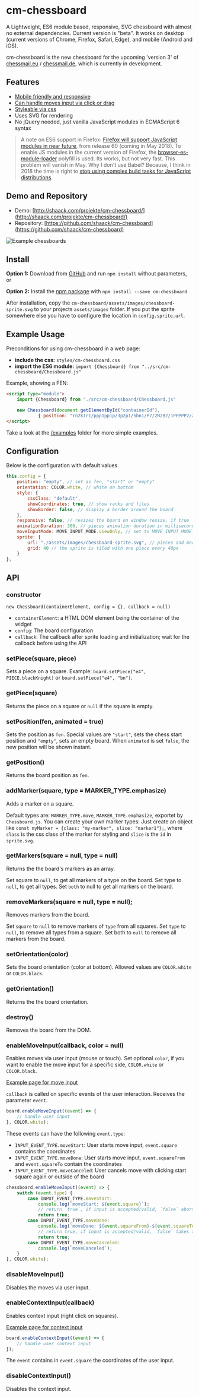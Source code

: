 # cm-chessboard

A Lightweight, ES6 module based, responsive, SVG chessboard with almost no external dependencies.
Current version is "beta". It works on desktop (current versions of Chrome, Firefox, Safari, Edge),
and mobile (Android and iOS).

cm-chessboard is the new chessboard for the upcoming 'version 3' of
[chessmail.eu](https://www.chessmail.eu) / [chessmail.de](https://www.chessmail.de), which is currently in development.

## Features

- [Mobile friendly and responsive](http://shaack.com/projekte/cm-chessboard/examples/responsive-board.html)
- [Can handle moves input via click or drag](http://shaack.com/projekte/cm-chessboard/examples/validate-moves.html)
- [Styleable via css](http://shaack.com/projekte/cm-chessboard/examples/styles.html)
- Uses SVG for rendering
- No jQuery needed, just vanilla JavaScript modules in ECMAScript 6 syntax

> A note on ES6 support in Firefox: [Firefox will support JavaScript modules in near future](https://bugzilla.mozilla.org/show_bug.cgi?id=1438139), from release 60 (coming in May 2018). To enable JS modules in the current version of Firefox, the [browser-es-module-loader](https://github.com/ModuleLoader/browser-es-module-loader) polyfill is used. Its works, but not very fast. This problem will vanish in May. Why I don't use Babel? Because, I think in 2018 the time is right to [stop using complex build tasks for JavaScript distributions](https://www.contentful.com/blog/2017/04/04/es6-modules-support-lands-in-browsers-is-it-time-to-rethink-bundling/).

## Demo and Repository

- Demo: [http://shaack.com/projekte/cm-chessboard/](http://shaack.com/projekte/cm-chessboard/)
- Repository: [https://github.com/shaack/cm-chessboard](https://github.com/shaack/cm-chessboard)

![Example chessboards](http://shaack.com/projekte/assets/img/example_chessboards.png)

## Install

**Option 1:** Download from [GitHub](https://github.com/shaack/cm-chessboard) and run `npm install` without parameters, or

**Option 2:** Install the [npm package](https://www.npmjs.com/package/cm-chessboard) with `npm install --save cm-chessboard`

After installation, copy the `cm-chessboard/assets/images/chessboard-sprite.svg` to your projects `assets/images` folder.
If you put the sprite somewhere else you have to configure the location in `config.sprite.url`.

## Example Usage

Preconditions for using cm-chessboard in a web page:

- **include the css:** `styles/cm-chessboard.css`
- **import the ES6 module:** `import {Chessboard} from "../src/cm-chessboard/Chessboard.js"`

Example, showing a FEN:

```html
<script type="module">
    import {Chessboard} from "./src/cm-chessboard/Chessboard.js"

    new Chessboard(document.getElementById("containerId"),
            { position: "rn2k1r1/ppp1pp1p/3p2p1/5bn1/P7/2N2B2/1PPPPP2/2BNK1RR" });
</script>
```

Take a look at the [/examples](https://github.com/shaack/cm-chessboard/tree/master/examples) folder for more simple examples.

## Configuration

Below is the configuration with default values

```javascript
this.config = {
    position: "empty", // set as fen, "start" or "empty"
    orientation: COLOR.white, // white on bottom
    style: {
        cssClass: "default",
        showCoordinates: true, // show ranks and files
        showBorder: false, // display a border around the board
    },
    responsive: false, // resizes the board on window resize, if true
    animationDuration: 300, // pieces animation duration in milliseconds
    moveInputMode: MOVE_INPUT_MODE.viewOnly, // set to MOVE_INPUT_MODE.dragPiece or MOVE_INPUT_MODE.dragMarker for interactive movement
    sprite: {
        url: "./assets/images/chessboard-sprite.svg", // pieces and markers are stored es svg in the sprite
        grid: 40 // the sprite is tiled with one piece every 40px
    }
};
```

## API

### constructor

`new Chessboard(containerElement, config = {}, callback = null)`

- `containerElement`: a HTML DOM element being the container of the widget
- `config`: The board configuration
- `callback`: The callback after sprite loading and initialization; wait for the callback before using the API

### setPiece(square, piece)

Sets a piece on a square. Example: `board.setPiece("e4", PIECE.blackKnight)` or
`board.setPiece("e4", "bn")`.

### getPiece(square)

Returns the piece on a square or `null` if the square is empty.

### setPosition(fen, animated = true)

Sets the position as `fen`. Special values are `"start"`, sets the chess start position and
`"empty"`, sets an empty board. When `animated` is set `false`, the new position will be 
shown instant.

### getPosition()

Returns the board position as `fen`.

### addMarker(square, type = MARKER_TYPE.emphasize)

Adds a marker on a square.

Default types are: `MARKER_TYPE.move`, `MARKER_TYPE.emphasize`,
exportet by `Chessboard.js`. You can create your own marker types: Just create an object like 
`const myMarker = {class: "my-marker", slice: "marker1"};`, where `class` is the css class of the
marker for styling and `slice` is the `id` in `sprite.svg`.

### getMarkers(square = null, type = null)

Returns the the board's markers as an array.

Set square to `null`, to get all markers of a type on the board. Set type to `null`, to get all types.
Set `both` to null to get all markers on the board.

### removeMarkers(square = null, type = null);

Removes markers from the board.

Set `square` to `null` to remove markers of `type` from all squares.
Set `type` to `null`, to remove all types from a square. 
Set both to `null` to remove all markers from the board.

### setOrientation(color)

Sets the board orientation (color at bottom). Allowed values are `COLOR.white` or `COLOR.black`.

### getOrientation()

Returns the the board orientation. 

### destroy()

Removes the board from the DOM.

### enableMoveInput(callback, color = null)

Enables moves via user input (mouse or touch).
Set optional `color`, if you want to enable the move input for a specific side, `COLOR.white` or `COLOR.black`.

[Example page for move input](http://shaack.com/projekte/cm-chessboard/examples/enable-input.html)

`callback` is called on specific events of the user interaction. Receives the parameter `event`.

```javascript
board.enableMoveInput((event) => {
    // handle user input
}, COLOR.white);
```

These events can have the following `event.type`:

- `INPUT_EVENT_TYPE.moveStart`: User starts move input, `event.square` contains the coordinates
- `INPUT_EVENT_TYPE.moveDone`: User starts move input, `event.squareFrom` and `event.squareTo` contain the coordinates
- `INPUT_EVENT_TYPE.moveCanceled`: User cancels move with clicking start square again or outside of the board

```javascript
chessboard.enableMoveInput((event) => {
    switch (event.type) {
        case INPUT_EVENT_TYPE.moveStart:
            console.log(`moveStart: ${event.square}`);
            // return `true`, if input is accepted/valid, `false` aborts the interaction, nothing will happen
            return true;
        case INPUT_EVENT_TYPE.moveDone:
            console.log(`moveDone: ${event.squareFrom}-${event.squareTo}`);
            // return true, if input is accepted/valid, `false` takes the move back
            return true;
        case INPUT_EVENT_TYPE.moveCanceled:
            console.log(`moveCanceled`);
    }
}, COLOR.white);
```

### disableMoveInput()

Disables the moves via user input.

### enableContextInput(callback)

Enables context input (right click on squares).

[Example page for context input](http://shaack.com/projekte/cm-chessboard/examples/context-input.html)

```javascript
board.enableContextInput((event) => {
    // handle user context input
});
```

The `event` contains in `event.square` the coordinates of the user input.

### disableContextInput()

Disables the context input.


